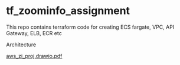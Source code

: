 # tf_zoominfo_assignment

This repo contains terraform code for creating ECS fargate, VPC, API Gateway, ELB, ECR etc 

Architecture

[aws_zi_proj.drawio.pdf](https://github.com/ravikumarcloudcka/tf_zoominfo_assignment/blob/main/aws_zi_proj.drawio.pdf)
